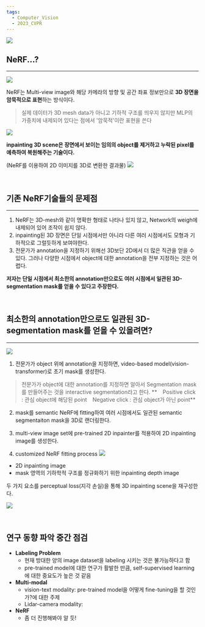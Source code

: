 ```yaml
---
tags:
  - Computer_Vision
  - 2023_CVPR
---
```


![](https://velog.velcdn.com/images/bottlemin_park/post/76f89ebd-d13b-4c0a-bc81-6c96e83f025c/image.png)
## NeRF...?
***
![](https://velog.velcdn.com/images/bottlemin_park/post/e868652d-c4ff-4a45-8af9-c3369827f798/image.png)

NeRF는 Multi-view image와 해당 카메라의 방향 및 공간 좌표 정보만으로 **3D 장면을 암묵적으로 표현**하는 방식이다.

> 실제 데이터가 3D mesh data가 아니고 기하적 구조를 띄우지 않지만 MLP의 가중치에 내제되어 있다는 점에서 '암묵적'이란 표현을 쓴다

![](https://velog.velcdn.com/images/bottlemin_park/post/4e5c763b-89a5-494e-975a-8b15c46fd529/image.png)

**inpainting 3D scene은 장면에서 보이는 임의의 object를 제거하고 누락된 pixel를 예측하여 복원해주는 기술이다.**

(NeRF를 이용하여 2D 이미지를 3D로 변환한 결과물)
![](https://velog.velcdn.com/images/bottlemin_park/post/373b84c4-9241-4593-9dbc-8d8dc68d1e84/image.gif)

<br>

## 기존 NeRF기술들의 문제점
***
1. NeRF는 3D-mesh와 같이 명확한 형태로 나타나 있지 않고, Network의 weigh에 내제되어 있어 조작이 쉽지 않다.
2. inpainting된 3D 장면은 단일 시점에서만 아니라 다른 여러 시점에서도 모형과 기하적으로 그럴듯하게 보여야한다.
3. 전문가가 annotation을 지정하기 위해선 3D보단 2D에서 더 많은 직관을 얻을 수 있다. 
그러나 다양한 시점에서 object에 대한 annotation을 전부 지정하는 것은 어렵다.

**저자는 단일 시점에서 최소한의 annotation만으로도 여러 시점에서 일관된 3D-segmentation mask를 얻을 수 있다고 주장한다.**

<br>

## 최소한의 annotation만으로도 일관된 3D-segmentation mask를 얻을 수 있을려면?
***
![](https://velog.velcdn.com/images/bottlemin_park/post/e51d868c-cbcf-4ce3-a8ad-863ae8d1ebd2/image.png)

1. 전문가가 object 위에 annotation을 지정하면, video-based model(vision-transformer)로 초기 mask를 생성한다.

>전문가가 object에 대한 annotation를 지정하면 알아서 Segmentation mask를 만들어주는 것을 interactive segmentation라고 한다.
** &ensp; Positive click : 관심 object에 해당된 point
 &ensp; Negative click : 관심 object가 아닌 point**


2. mask를 semantic NeRF에 fitting하여 여러 시점에서도 일관된 semantic segmentaiton mask을 3D로 랜더링한다.

3. multi-view image set에 pre-trained 2D inpainter를 적용하여 2D inpainting image를 생성한다.

4. customized NeRF fitting process
![](https://velog.velcdn.com/images/bottlemin_park/post/7a82d5ea-d60c-4f1d-bc39-6fa45c1f9194/image.png)
* 2D inpainting image 
* mask 영역의 기하학적 구조를 정규화하기 위한 inpainting depth image

두 가지 요소를 perceptual loss(지각 손실)을 통해 3D inpainting scene을 재구성한다.

![](https://velog.velcdn.com/images/bottlemin_park/post/0f251d8e-164a-46b0-8659-0fa3454531c5/image.png)

<br>

## 연구 동향 파악 중간 점검
* **Labeling Problem**
    * 현재 방대한 양의 image dataset을 labeling 시키는 것은 불가능하다고 함
    * pre-trained model에 대한 연구가 활발한 만큼, self-supervised learning에 대한 중요도가 높은 것 같음
* **Multi-modal**
    * vision-text modality: pre-trained model을 어떻게 fine-tuning을 할 것인가?에 대한 주제
    * Lidar-camera modality: 
* **NeRF**
    * 좀 더 진행해봐야 알 듯!

